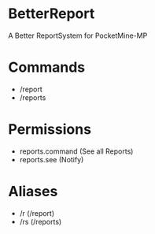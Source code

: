 # BetterReport
A Better ReportSystem for PocketMine-MP

# Commands
- /report <user> <reason>
- /reports

# Permissions
- reports.command (See all Reports)
- reports.see (Notify)

# Aliases
- /r (/report)
- /rs (/reports)
